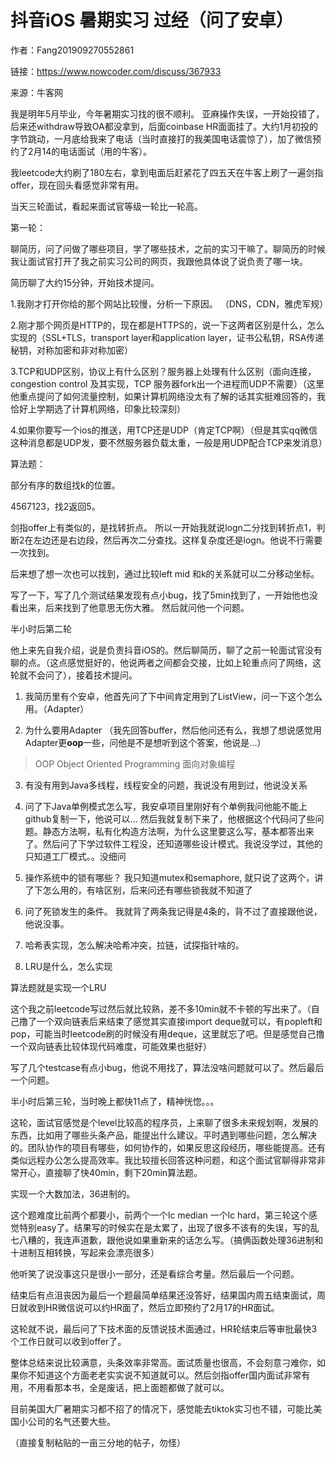 # 抖音iOS 暑期实习 过经（问了安卓）

作者：Fang201909270552861

链接：https://www.nowcoder.com/discuss/367933

来源：牛客网



我是明年5月毕业，今年暑期实习找的很不顺利。 亚麻操作失误，一开始投错了，后来还withdraw导致OA都没拿到，后面coinbase HR面面挂了。大约1月初投的字节跳动，一月底给我来了电话（当时直接打的我美国电话震惊了），加了微信预约了2月14的电话面试（用的牛客）。

我leetcode大约刷了180左右，拿到电面后赶紧花了四五天在牛客上刷了一遍剑指offer，现在回头看感觉非常有用。



当天三轮面试，看起来面试官等级一轮比一轮高。



第一轮：

聊简历，问了问做了哪些项目，学了哪些技术，之前的实习干嘛了。聊简历的时候我让面试官打开了我之前实习公司的网页，我跟他具体说了说负责了哪一块。

简历聊了大约15分钟，开始技术提问。

1.我刚才打开你给的那个网站比较慢，分析一下原因。 （DNS，CDN，雅虎军规）

2.刚才那个网页是HTTP的，现在都是HTTPS的，说一下这两者区别是什么，怎么实现的（SSL+TLS，transport layer和application layer，证书公私钥，RSA传递秘钥，对称加密和非对称加密）

3.TCP和UDP区别，协议上有什么区别？服务器上处理有什么区别（面向连接，congestion control 及其实现，TCP 服务器fork出一个进程而UDP不需要）（这里他重点提问了如何流量控制，如果计算机网络没太有了解的话其实挺难回答的，我恰好上学期选了计算机网络，印象比较深刻）

4.如果你要写一个ios的推送，用TCP还是UDP（肯定TCP啊）（但是其实qq微信这种消息都是UDP发，要不然服务器负载太重，一般是用UDP配合TCP来发消息）

算法题：

部分有序的数组找k的位置。

4567123，找2返回5。

剑指offer上有类似的，是找转折点。 所以一开始我就说logn二分找到转折点1，判断2在左边还是右边段，然后再次二分查找。这样复杂度还是logn。他说不行需要一次找到。

后来想了想一次也可以找到，通过比较left mid 和k的关系就可以二分移动坐标。

写了一下，写了几个测试结果发现有点小bug，找了5min找到了，一开始他也没看出来，后来找到了他意思无伤大雅。 然后就问他一个问题。



半小时后第二轮

他上来先自我介绍，说是负责抖音iOS的。然后聊简历，聊了之前一轮面试官没有聊的点。（这点感觉挺好的，他说两者之间都会交接，比如上轮重点问了网络，这轮就不会问了），接着技术提问。

1. 我简历里有个安卓，他首先问了下中间肯定用到了ListView，问一下这个怎么用。（Adapter）

2. 为什么要用Adapter （我先回答buffer，然后他问还有么，我想了想说感觉用Adapter更**oop**一些，问他是不是想听到这个答案，他说是...）

> OOP Object Oriented Programming 面向对象编程

3. 有没有用到Java多线程，线程安全的问题，我说没有用到过，他说没关系

4. 问了下Java单例模式怎么写，我安卓项目里刚好有个单例我问他能不能上github复制一下，他说可以... 然后我就复制下来了，他根据这个代码问了些问题。静态方法啊，私有化构造方法啊，为什么这里要这么写，基本都答出来了。然后问了下学过软件工程没，还知道哪些设计模式。我说没学过，其他的只知道工厂模式。。没细问

5. 操作系统中的锁有哪些？ 我只知道mutex和semaphore, 就只说了这两个，讲了下怎么用的，有啥区别，后来问还有哪些锁我就不知道了

6. 问了死锁发生的条件。 我就背了两条我记得是4条的，背不过了直接跟他说，他说没事。

7. 哈希表实现，怎么解决哈希冲突，拉链，试探指针啥的。

8. LRU是什么，怎么实现

算法题就是实现一个LRU

这个我之前leetcode写过然后就比较熟，差不多10min就不卡顿的写出来了。（自己撸了一个双向链表后来结束了感觉其实直接import deque就可以，有popleft和pop，可能当时leetcode刷的时候没有用deque，这里就忘了吧。但是感觉自己撸一个双向链表比较体现代码难度，可能效果也挺好）

写了几个testcase有点小bug，他说不用找了，算法没啥问题就可以了。然后最后一个问题。



半小时后第三轮，当时晚上都快11点了，精神恍惚。。。

这轮，面试官感觉是个level比较高的程序员，上来聊了很多未来规划啊，发展的东西，比如用了哪些头条产品，能提出什么建议。平时遇到哪些问题，怎么解决的。团队协作的项目有哪些，如何协作的，如果反思这段经历，哪些能提高。还有类似远程办公怎么提高效率。我比较擅长回答这种问题，和这个面试官聊得非常非常开心，直接聊了快40min，剩下20min算法题。

实现一个大数加法，36进制的。

这个题难度比前两个都要小，前两个一个lc median 一个lc hard，第三轮这个感觉特别easy了。结果写的时候实在是太累了，出现了很多不该有的失误，写的乱七八糟的，我连声道歉，跟他说如果重新来的话怎么写。（搞俩函数处理36进制和十进制互相转换，写起来会漂亮很多）

他听笑了说没事这只是很小一部分，还是看综合考量。然后最后一个问题。



结束后有点沮丧因为最后一个题最简单结果还没答好，结果国内周五结束面试，周日就收到HR微信说可以约HR面了，然后立即预约了2月17的HR面试。

这轮就不说，最后问了下技术面的反馈说技术面通过，HR轮结束后等审批最快3个工作日就可以收到offer了。



整体总结来说比较满意，头条效率非常高。面试质量也很高，不会刻意刁难你，如果你不知道这个方面老老实实说不知道就可以。然后剑指offer国内面试非常有用，不用看那本书，全是废话，把上面题都做了就可以。

目前美国大厂暑期实习都不招了的情况下，感觉能去tiktok实习也不错，可能比美国小公司的名气还要大些。



（直接复制粘贴的一亩三分地的帖子，勿怪）

